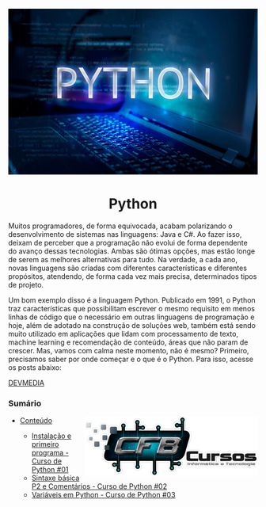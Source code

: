 <img src="https://github.com/WCL79/trinamento_programacao_python/blob/master/image/python.jpg"  alt="Logo Python" title="Logo Python"></img>
<h1 align="center" id="topo">Python</h1>

 Muitos programadores, de forma equivocada, acabam polarizando o desenvolvimento de sistemas nas linguagens: Java e C#. Ao fazer isso, deixam de perceber que a programação não evolui de forma dependente do avanço dessas tecnologias. Ambas são ótimas opções, mas estão longe de serem as melhores alternativas para tudo. Na verdade, a cada ano, novas linguagens são criadas com diferentes características e diferentes propósitos, atendendo, de forma cada vez mais precisa, determinados tipos de projeto.

Um bom exemplo disso é a linguagem Python. Publicado em 1991, o Python traz características que possibilitam escrever o mesmo requisito em menos linhas de código que o necessário em outras linguagens de programação e hoje, além de adotado na construção de soluções web, também está sendo muito utilizado em aplicações que lidam com processamento de texto, machine learning e recomendação de conteúdo, áreas que não param de crescer. Mas, vamos com calma neste momento, não é mesmo? Primeiro, precisamos saber por onde começar e o que é o Python. Para isso, acesse os posts abaixo: 

<a href="https://www.devmedia.com.br/guia/python/37024">DEVMEDIA</a>

<h3>Sumário</h3>
<ul>
	<a href="https://www.youtube.com/watch?v=Ay-MakuSg08&list=PLx4x_zx8csUhuVgWfy7keQQAy7t1J35TR&index=2&ab_channel=CFBCursos">
		<img src="https://github.com/WCL79/trinamento_programacao_python/blob/master/image/LOGO3-CFB-SITE-450x155.png" min-width="350px" max-width="350px" width="350px" align="right"  alt="CFB Cursos" title="CFB Cursos">
	</a>
	<li><a href="#apresentacao">Conteúdo</a></li>
	<ul>
		<li><a href="https://www.youtube.com/watch?v=Ay-MakuSg08&list=PLx4x_zx8csUhuVgWfy7keQQAy7t1J35TR&index=2&ab_channel=CFBCursos">Instalação e primeiro programa - Curso de Python #01</a></li>
		<li><a href="https://www.youtube.com/watch?v=5JdEoBZYHFY&list=PLx4x_zx8csUhuVgWfy7keQQAy7t1J35TR&index=2&ab_channel=CFBCursos ">Sintaxe básica P2 e Comentários - Curso de Python #02</a></li>
		<li><a href="https://www.youtube.com/watch?v=_p4dPzetzpE&list=PLx4x_zx8csUhuVgWfy7keQQAy7t1J35TR&index=4&ab_channel=CFBCursos ">Variáveis em Python - Curso de Python #03</a></li>
	</ul>
</ul>

